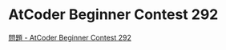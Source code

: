 AtCoder Beginner Contest 292
===

[問題 - AtCoder Beginner Contest 292](https://atcoder.jp/contests/abc292/tasks)